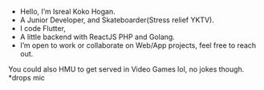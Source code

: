 - Hello, I’m Isreal Koko Hogan.
- A Junior Developer, and Skateboarder(Stress relief YKTV).
- I code Flutter,
- A little backend with ReactJS PHP and Golang. 
- I’m open to work or collaborate on Web/App projects, feel free to reach out.

You could also HMU to get served in Video Games lol, no jokes though. 
*drops mic
